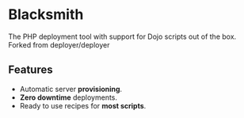 <h1>Blacksmith</h1>
<p>The PHP deployment tool with support for Dojo scripts out of the box. Forked from deployer/deployer</p>

## Features

- Automatic server **provisioning**.
- **Zero downtime** deployments.
- Ready to use recipes for **most scripts**.
